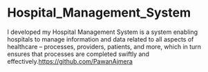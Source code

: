 # Hospital_Management_System
I developed my Hospital Management System is a system enabling hospitals to manage information and data related to all aspects of healthcare – processes, providers, patients, and more, which in turn ensures that processes are completed swiftly and effectively.https://github.com/PawanAjmera
